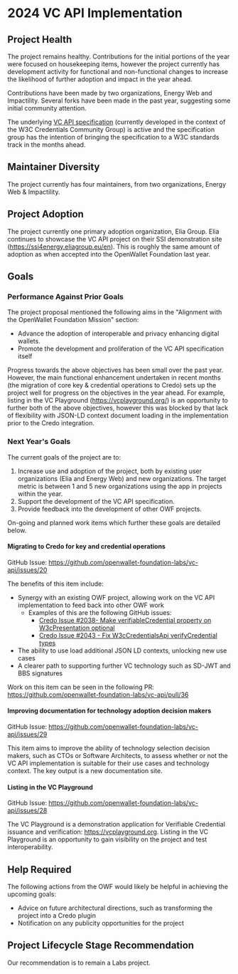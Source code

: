 # 2024 VC API Implementation

## Project Health

The project remains healthy.
Contributions for the initial portions of the year were focused on housekeeping items, however the project currently has development activity for functional and non-functional changes to increase the likelihood of further adoption and impact in the year ahead.

Contributions have been made by two organizations, Energy Web and Impactility.
Several forks have been made in the past year, suggesting some initial community attention.

The underlying [VC API specification](https://w3c-ccg.github.io/vc-api/) (currently developed in the context of the W3C Credentials Community Group) is active and the specification group has the intention of bringing the specification to a W3C standards track in the months ahead.

## Maintainer Diversity

The project currently has four maintainers, from two organizations, Energy Web & Impactility.

## Project Adoption

The project currently one primary adoption organization, Elia Group. Elia continues to showcase the VC API project on their SSI demonstration site (https://ssi4energy.eliagroup.eu/en).
This is roughly the same amount of adoption as when accepted into the OpenWallet Foundation last year. 

## Goals

### Performance Against Prior Goals

The project proposal mentioned the following aims in the "Alignment with the OpenWallet Foundation Mission" section:
- Advance the adoption of interoperable and privacy enhancing digital wallets.
- Promote the development and proliferation of the VC API specification itself

Progress towards the above objectives has been small over the past year.
However, the main functional enhancement undertaken in recent months (the migration of core key & credential operations to Credo) sets up the project well for progress on the objectives in the year ahead.
For example, listing in the VC Playground (https://vcplayground.org/) is an opportunity to further both of the above objectives, however this was blocked by that lack of flexibility with JSON-LD context document loading in the implementation prior to the Credo integration.

### Next Year's Goals

The current goals of the project are to:
1. Increase use and adoption of the project, both by existing user organizations (Elia and Energy Web) and new organizations. The target metric is between 1 and 5 new organizations using the app in projects within the year.
2. Support the development of the VC API specification.
3. Provide feedback into the development of other OWF projects.

On-going and planned work items which further these goals are detailed below.

#### Migrating to Credo for key and credential operations

GitHub Issue: https://github.com/openwallet-foundation-labs/vc-api/issues/20

The benefits of this item include:
- Synergy with an existing OWF project, allowing work on the VC API implementation to feed back into other OWF work
  - Examples of this are the following GitHub issues:
    - [Credo Issue #2038- Make verifiableCredential property on W3cPresentation optional](https://github.com/openwallet-foundation/credo-ts/issues/2038) 
    - [Credo Issue #2043 - Fix W3cCredentialsApi verifyCredential types](https://github.com/openwallet-foundation/credo-ts/issues/2043)
- The ability to use load additional JSON LD contexts, unlocking new use cases
- A clearer path to supporting further VC technology such as SD-JWT and BBS signatures

Work on this item can be seen in the following PR: https://github.com/openwallet-foundation-labs/vc-api/pull/36

#### Improving documentation for technology adoption decision makers

GitHub Issue: https://github.com/openwallet-foundation-labs/vc-api/issues/29 

This item aims to improve the ability of technology selection decision makers, such as CTOs or Software Architects, to assess whether or not the VC API implementation is suitable for their use cases and technology context.
The key output is a new documentation site.

#### Listing in the VC Playground

GitHub Issue: https://github.com/openwallet-foundation-labs/vc-api/issues/28

The VC Playground is a demonstration application for Verifiable Credential issuance and verification: https://vcplayground.org.
Listing in the VC Playground is an opportunity to gain visibility on the project and test interoperability.

## Help Required

The following actions from the OWF would likely be helpful in achieving the upcoming goals:
- Advice on future architectural directions, such as transforming the project into a Credo plugin
- Notification on any publicity opportunities for the project

## Project Lifecycle Stage Recommendation

Our recommendation is to remain a Labs project.
